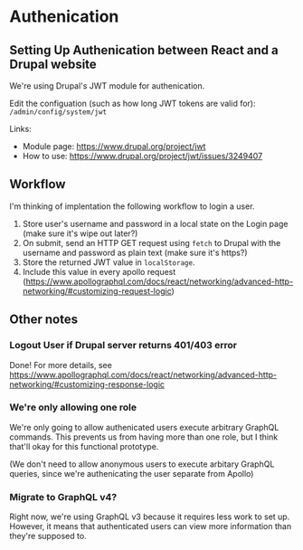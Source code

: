 # Authenication

## Setting Up Authenication between React and a Drupal website

We're using Drupal's JWT module for authenication.

Edit the configuation (such as how long JWT tokens are valid for): `/admin/config/system/jwt`

Links:
 - Module page: https://www.drupal.org/project/jwt
 - How to use: https://www.drupal.org/project/jwt/issues/3249407

## Workflow

I'm thinking of implentation the following workflow to login a user.

 1. Store user's username and password in a local state on the Login page (make sure it's wipe out later?)
 2. On submit, send an HTTP GET request using `fetch` to Drupal with the username and password as plain text (make sure it's https?)
 3. Store the returned JWT value in `localStorage`.
 4. Include this value in every apollo request (https://www.apollographql.com/docs/react/networking/advanced-http-networking/#customizing-request-logic)

## Other notes

### Logout User if Drupal server returns 401/403 error

Done! For more details, see https://www.apollographql.com/docs/react/networking/advanced-http-networking/#customizing-response-logic

### We're only allowing one role

We're only going to allow authenicated users execute arbitrary GraphQL commands. This prevents us from having more than one role, but I think that'll okay for this functional prototype.

(We don't need to allow anonymous users to execute arbitary GraphQL queries, since we're authenicating the user separate from Apollo)

### Migrate to GraphQL v4?

Right now, we're using GraphQL v3 because it requires less work to set up. However, it means that authenticated users can view more information than they're supposed to.
